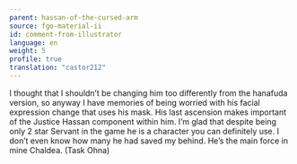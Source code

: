 ```yaml
---
parent: hassan-of-the-cursed-arm
source: fgo-material-ii
id: comment-from-illustrator
language: en
weight: 5
profile: true
translation: "castor212"
---
```


I thought that I shouldn’t be changing him too differently from the hanafuda version, so anyway I have memories of being worried with his facial expression change that uses his mask. His last ascension makes important of the Justice Hassan component within him. I’m glad that despite being only 2 star Servant in the game he is a character you can definitely use. I don’t even know how many he had saved my behind. He’s the main force in mine Chaldea. (Task Ohna)
